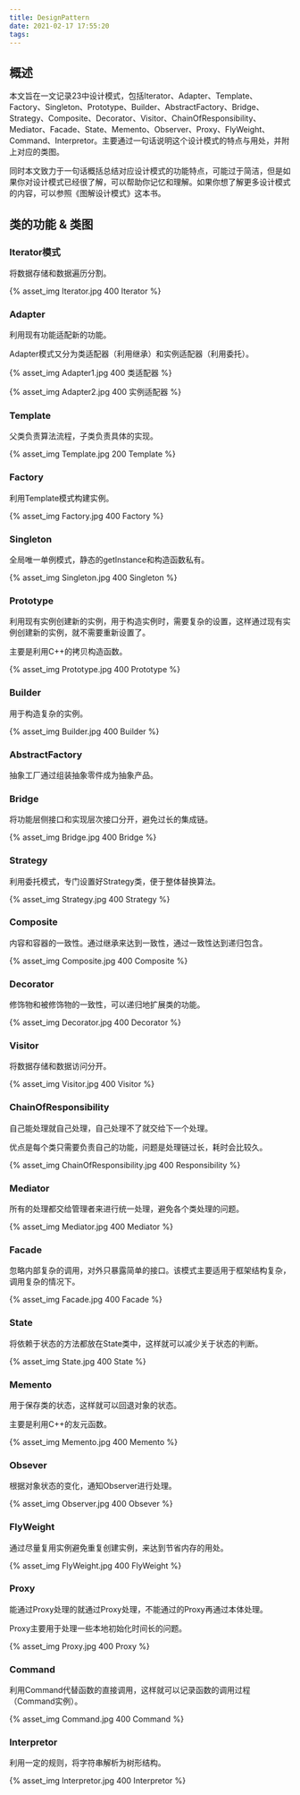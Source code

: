 ```yaml
---
title: DesignPattern
date: 2021-02-17 17:55:20
tags:
---
```


## 概述

本文旨在一文记录23中设计模式，包括Iterator、Adapter、Template、Factory、Singleton、Prototype、Builder、AbstractFactory、Bridge、Strategy、Composite、Decorator、Visitor、ChainOfResponsibility、Mediator、Facade、State、Memento、Observer、Proxy、FlyWeight、Command、Interpretor。主要通过一句话说明这个设计模式的特点与用处，并附上对应的类图。

同时本文致力于一句话概括总结对应设计模式的功能特点，可能过于简洁，但是如果你对设计模式已经很了解，可以帮助你记忆和理解。如果你想了解更多设计模式的内容，可以参照《图解设计模式》这本书。

<!--more-->

## 类的功能 & 类图

### Iterator模式

将数据存储和数据遍历分割。

{% asset_img Iterator.jpg 400 Iterator %}

### Adapter

利用现有功能适配新的功能。

Adapter模式又分为类适配器（利用继承）和实例适配器（利用委托）。

{% asset_img Adapter1.jpg 400 类适配器 %}

{% asset_img Adapter2.jpg 400 实例适配器 %}

### Template

父类负责算法流程，子类负责具体的实现。

{% asset_img Template.jpg 200 Template %}

### Factory

利用Template模式构建实例。

{% asset_img Factory.jpg 400 Factory %}

### Singleton

全局唯一单例模式，静态的getInstance和构造函数私有。

{% asset_img Singleton.jpg 400 Singleton %}

### Prototype

利用现有实例创建新的实例，用于构造实例时，需要复杂的设置，这样通过现有实例创建新的实例，就不需要重新设置了。

主要是利用C++的拷贝构造函数。

{% asset_img Prototype.jpg 400 Prototype %}

### Builder

用于构造复杂的实例。

{% asset_img Builder.jpg 400 Builder %}

### AbstractFactory

抽象工厂通过组装抽象零件成为抽象产品。

### Bridge

将功能层侧接口和实现层次接口分开，避免过长的集成链。

{% asset_img Bridge.jpg 400 Bridge %}

### Strategy

利用委托模式，专门设置好Strategy类，便于整体替换算法。

{% asset_img Strategy.jpg 400 Strategy %}

### Composite

内容和容器的一致性。通过继承来达到一致性，通过一致性达到递归包含。

{% asset_img Composite.jpg 400 Composite %}

### Decorator

修饰物和被修饰物的一致性，可以递归地扩展类的功能。

{% asset_img Decorator.jpg 400 Decorator %}

### Visitor

将数据存储和数据访问分开。

{% asset_img Visitor.jpg 400 Visitor %}

### ChainOfResponsibility

自己能处理就自己处理，自己处理不了就交给下一个处理。

优点是每个类只需要负责自己的功能，问题是处理链过长，耗时会比较久。

{% asset_img ChainOfResponsibility.jpg 400 Responsibility %}

### Mediator

所有的处理都交给管理者来进行统一处理，避免各个类处理的问题。

{% asset_img Mediator.jpg 400 Mediator %}

### Facade

忽略内部复杂的调用，对外只暴露简单的接口。该模式主要适用于框架结构复杂，调用复杂的情况下。

{% asset_img Facade.jpg 400 Facade %}

### State

将依赖于状态的方法都放在State类中，这样就可以减少关于状态的判断。

{% asset_img State.jpg 400 State %}

### Memento

用于保存类的状态，这样就可以回退对象的状态。

主要是利用C++的友元函数。

{% asset_img Memento.jpg 400 Memento %}

### Obsever

根据对象状态的变化，通知Observer进行处理。

{% asset_img Observer.jpg 400 Obsever %}

### FlyWeight

通过尽量复用实例避免重复创建实例，来达到节省内存的用处。

{% asset_img FlyWeight.jpg 400 FlyWeight %}

### Proxy

能通过Proxy处理的就通过Proxy处理，不能通过的Proxy再通过本体处理。

Proxy主要用于处理一些本地初始化时间长的问题。

{% asset_img Proxy.jpg 400 Proxy %}

### Command

利用Command代替函数的直接调用，这样就可以记录函数的调用过程（Command实例）。

{% asset_img Command.jpg 400 Command %}

### Interpretor

利用一定的规则，将字符串解析为树形结构。

{% asset_img Interpretor.jpg 400 Interpretor %}

